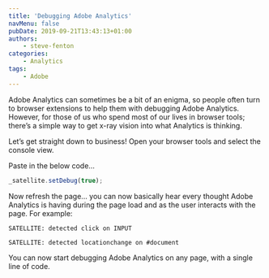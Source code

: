 ```yaml
---
title: 'Debugging Adobe Analytics'
navMenu: false
pubDate: 2019-09-21T13:43:13+01:00
authors:
    - steve-fenton
categories:
    - Analytics
tags:
    - Adobe
---
```


Adobe Analytics can sometimes be a bit of an enigma, so people often turn to browser extensions to help them with debugging Adobe Analytics. However, for those of us who spend most of our lives in browser tools; there’s a simple way to get x-ray vision into what Analytics is thinking.

Let’s get straight down to business! Open your browser tools and select the console view.

Paste in the below code…

```javascript
_satellite.setDebug(true);
```

Now refresh the page… you can now basically hear every thought Adobe Analytics is having during the page load and as the user interacts with the page. For example:

`SATELLITE: detected click on INPUT`

`SATELLITE: detected locationchange on #document`

You can now start debugging Adobe Analytics on any page, with a single line of code.